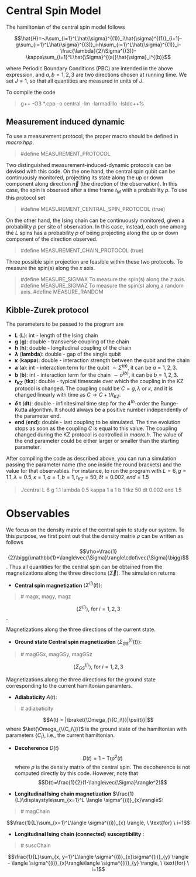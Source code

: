 # Central Spin Model

The hamiltonian of the central spin model follows

$$\hat{H}=-J\sum_{i=1}^L\hat{\sigma}^{(1)}_i\hat{\sigma}^{(1)}_{i+1}-g\sum_{i=1}^L\hat{\sigma}^{(3)}_i-h\sum_{i=1}^L\hat{\sigma}^{(1)}_i-\frac{\lambda}{2}\Sigma^{(3)}-\kappa\sum_{i=1}^L\hat{\Sigma}^{(a)}\hat{\sigma}_i^{(b)}$$

where Periodic Boundary Conditions (PBC) are intended in the above expression, and $a, b=1,2,3$ are two directions chosen at running time. We set $J=1$, so that all quantities are measured in units of $J$.

To compile the code

> g++ -O3 *.cpp -o central -lm -larmadillo -lstdc++fs

## Measurement induced dynamic

To use a measurement protocol, the proper macro should be defined in *macro.hpp*.

> #define MEASUREMENT_PROTOCOL

Two distinguished measurement-induced-dynamic protocols can be devised with this code.
On the one hand, the central spin qubit can be continuously monitored, projecting its state along the up or down component along direction $\vec{n}$ (the direction of the observation). In this case, the spin is observed after a time frame $t_M$ with a probability $p$. To use this protocol set

> #define MEASUREMENT_CENTRAL_SPIN_PROTOCOL (true)

On the other hand, the Ising chain can be continuously monitored, given a probability $p$ per site of observation. In this case, instead, each one among the $L$ spins has a probability $p$ of being projecting along the up or down component of the direction observed.

> #define MEASUREMENT_CHAIN_PROTOCOL (true)

Three possible spin projection are feasible within these two protocols.
To measure the spin(s) along the $x$ axis.
> #define MEASURE_SIGMAX
To measure the spin(s) along the $z$ axis.
> #define MEASURE_SIGMAZ
To measure the spin(s) along a random axis.
> #define MEASURE_RANDOM


## Kibble-Zurek protocol

The parameters to be passed to the program are
- **L** (**L**): int - length of the Ising chain
- **g** (**g**): double - transverse coupling of the chain
- **h** (**h**): double - longitudinal coupling of the chain
- **$\lambda$** (**lambda**): double - gap of the single qubit
- **$\kappa$** (**kappa**): double - interaction strength between the qubit and the chain
- **a** (**a**): int - interaction term for the qubit $\sim \hat{\Sigma}^{(a)}$, it can be $a=1,2,3$.
- **b** (**b**): int - interaction term for the chain $\sim \hat{\sigma}^{(b)}$, it can be $b=1,2,3$.
- **$t_{KZ}$** (**tkz**): double - typical timescale over which the coupling in the KZ protocol is changed.
                        The coupling could be $C=g,\lambda$ or $\kappa$, and it is changed linearly with time as
                        $C\to C+t/t_{KZ}$.
- **$\delta$ t** (**dt**): double - infinitesimal time step for the $4^{th}$-order the Runge-Kutta algorithm. It should always
                                    be a positive number independently of the parameter end.
- **end** (**end**): double - last coupling to be simulated. The time evolution stops as soon as the coupling $C$ is equal to 
                    this value. The coupling changed during the KZ protocol is controlled in *macro.h*.
                    The value of the end parameter could be either larger or smaller than the starting parameter.

After compiling the code as described above, you can run a simulation passing the parameter name (the one inside the round brackets) and the value for that observables. For instance, to run the program with $L=6, g=1.1, \lambda=0.5, \kappa=1, a=1, b=1, t_{KZ}=50, \delta t=0.002, end=1.5$

> ./central L 6 g 1.1 lambda 0.5 kappa 1 a 1 b 1 tkz 50 dt 0.002 end 1.5

# Observables
We focus on the density matrix of the central spin to study our system.
To this purpose, we first point out that the density matrix $\rho$ can be written as follows
$$\rho=\frac{1}{2}\bigg(\mathbb{1}+\langle\vec{\Sigma}\rangle\cdot\vec{\Sigma}\bigg)$$.
Thus all quantities for the central spin can be obtained from the magnetizations along the three directions $\langle\vec{\Sigma}\rangle$.
The simulation returns
- **Central spin magnetization** $\langle \Sigma^{(i)}(t)\rangle$:
> \# magx, magy, magz

$$\langle \Sigma^{(i)} \rangle, \ \text{for} \ i=1,2,3$$.

Magnetizations along the three directions of the current state.
- **Ground state Central spin magnetization** $\langle \Sigma^{(i)}_{GS}(t)\rangle$:
> \# magGSx, magGSy, magGSz

$$\langle \Sigma^{(i)}_{GS} \rangle, \ \text{for} \ i=1,2,3$$

Magnetizations along the three directions for the ground state corresponding to the current hamiltonian paramters.
- **Adiabaticity** $A(t)$:
> \# adiabaticity

$$A(t) = |\braket{\Omega_{\{C_i\}}|\psi(t)}|$$
where $\ket{\Omega_{\{C_i\}}}$ is the ground state of the hamiltonian with parameters $\{C_i\}$, i.e., the current hamiltonian.
- **Decoherence** $D(t)$
$$D(t) = 1 - \text{Tr}\rho^2(t)$$
where $\rho$ is the density matrix of the central spin. The decoherence is not computed directly by this code.
However, note that
$$D(t)=\frac{1}{2}(1-\langle\vec{\Sigma}\rangle^2)$$

- **Longitudinal Ising chain magnetization** $\frac{1}{L}\displaystyle\sum_{x=1}^L \langle \sigma^{(i)}_{x}\rangle$:
> \# magChain

$$\frac{1}{L}\sum_{x=1}^L\langle \sigma^{(i)}_{x} \rangle, \ \text{for} \ i=1$$

- **Longitudinal Ising chain (connected) susceptibility** :
> \# suscChain

$$\frac{1}{L}\sum_{x, y=1}^L\langle \sigma^{(i)}_{x}\sigma^{(i)}_{y} \rangle - \langle \sigma^{(i)}_{x}\rangle\langle \sigma^{(i)}_{y} \rangle, \ \text{for} \ i=1$$